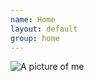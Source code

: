 ```yaml
---
name: Home
layout: default
group: home
---
```


<img src="/static/img/![Capture](https://github.com/Ric254/Nairobi-streetkids/assets/110993526/cc61102b-f094-4f00-8d99-556bd54d2c9f)" class="img-responsive center-block" alt="A picture of me"/>

